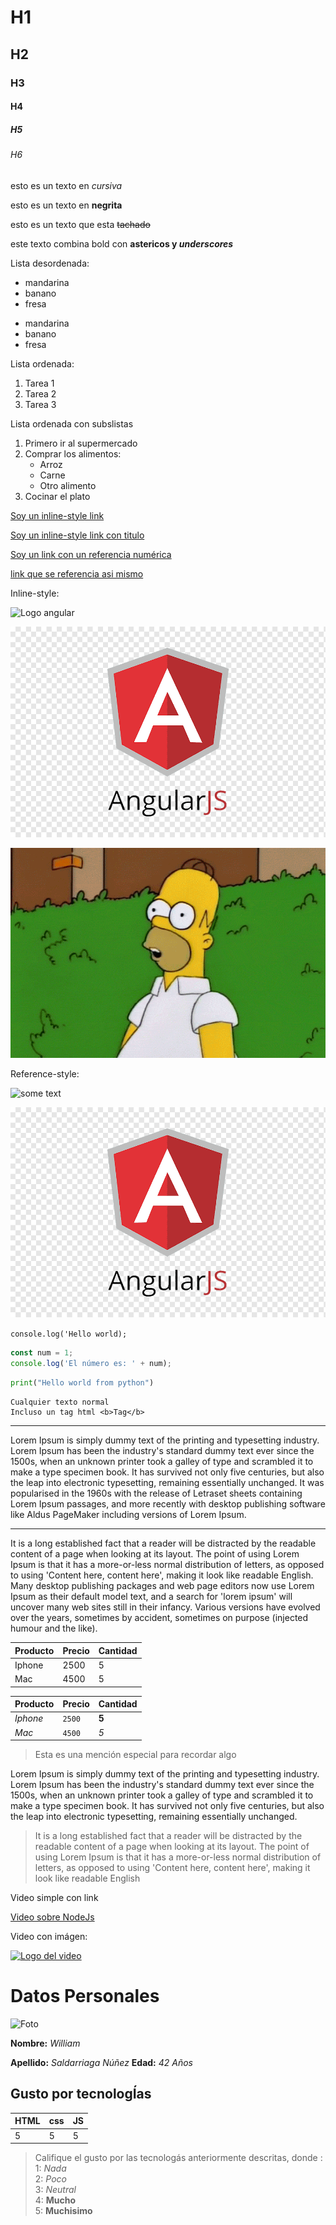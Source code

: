 <!--HEADERS-->
# H1
## H2
### H3
#### H4
##### H5
###### H6

<!--Texto en cursiva-->
esto es un texto en *cursiva*

<!--Texto en bold-->
esto es un texto en **negrita**

<!--Texto tachado (strikethrough)-->
esto es un texto que esta ~~tachado~~

<!--Texto combinado con bold y cursiva-->
este texto combina bold con **astericos y _underscores_**

<!--Listas y sublistas-->
Lista desordenada:
- mandarina
- banano
- fresa

* mandarina
* banano
* fresa

Lista ordenada:
1. Tarea 1
2. Tarea 2
3. Tarea 3

Lista ordenada con subslistas
1. Primero ir al supermercado
2. Comprar los alimentos:
    * Arroz
    * Carne
    * Otro alimento
3. Cocinar el plato

<!--Links-->
[Soy un inline-style link](https://react.dev/learn)

[Soy un inline-style link con titulo](https://react.dev/learn "React documentation")

[Soy un link con un referencia numérica][1]

[1]: https://react.dev/learn

[link que se referencia asi mismo]

[link que se referencia asi mismo]: https://react.dev/learn

<!--Imagenes-->
Inline-style:

<!--Imagen remota-->
![Logo angular](https://upload.wikimedia.org/wikipedia/commons/thumb/f/f7/Angular_gradient.png/1200px-Angular_gradient.png)

<!--Imagen local-->
![Logo angular viejo](resources/angular-logo.png)

![img de homero](resources/homero.gif)

Reference-style:

<!--Imagen remota-->
![some text][logo]

[logo]: https://c0.klipartz.com/pngpicture/497/691/sticker-png-angularjs-data-binding-web-application-angular-angle-triangle-logo-web-application-line-thumbnail.png

<!--Imagen local-->
![some text][logoLocal]

[logoLocal]: resources/angular-logo.png


<!--Código-->
`console.log('Hello world);`

```javascript
const num = 1;
console.log('El número es: ' + num);
```

```python
print("Hello world from python")
```

```
Cualquier texto normal
Incluso un tag html <b>Tag</b>
```


<!--Separadores de texto-->
---

Lorem Ipsum is simply dummy text of the printing and typesetting industry. Lorem Ipsum has been the industry's standard dummy text ever since the 1500s, when an unknown printer took a galley of type and scrambled it to make a type specimen book. It has survived not only five centuries, but also the leap into electronic typesetting, remaining essentially unchanged. It was popularised in the 1960s with the release of Letraset sheets containing Lorem Ipsum passages, and more recently with desktop publishing software like Aldus PageMaker including versions of Lorem Ipsum.

---
It is a long established fact that a reader will be distracted by the readable content of a page when looking at its layout. The point of using Lorem Ipsum is that it has a more-or-less normal distribution of letters, as opposed to using 'Content here, content here', making it look like readable English. Many desktop publishing packages and web page editors now use Lorem Ipsum as their default model text, and a search for 'lorem ipsum' will uncover many web sites still in their infancy. Various versions have evolved over the years, sometimes by accident, sometimes on purpose (injected humour and the like).


<!--Tablas-->
| Producto | Precio | Cantidad |
| -------- | ------ | -------- |
| Iphone   | 2500   | 5        |
| Mac      | 4500   | 5        |


| Producto   | Precio | Cantidad |
| ---------- | ------ | -------- |
| *Iphone*   | `2500` | **5**    |
| *Mac*      | `4500` | _5_      |


<!--Quotes-->
> Esta es una mención especial para recordar algo

Lorem Ipsum is simply dummy text of the printing and typesetting industry. Lorem Ipsum has been the industry's standard dummy text ever since the 1500s, when an unknown printer took a galley of type and scrambled it to make a type specimen book. It has survived not only five centuries, but also the leap into electronic typesetting, remaining essentially unchanged.

> It is a long established fact that a reader will be distracted by the readable content of a page when looking at its layout. The point of using Lorem Ipsum is that it has a more-or-less normal distribution of letters, as opposed to using 'Content here, content here', making it look like readable English


<!--Videos-->
Video simple con link

[Video sobre NodeJs](https://www.youtube.com/watch?v=i3OdKwuBjeM&ab_channel=Fazt)

Video con imágen:

[![Logo del video](https://encrypted-tbn0.gstatic.com/images?q=tbn:ANd9GcQuD732ViY3bpYmao2cGKxs_isTZN-N9sRwKPHQbHaAFA&s)](https://www.youtube.com/watch?v=i3OdKwuBjeM&ab_channel=Fazt)


<!--
    RETO: Crear un documento markdown con la info personal (nombre, apellido, edad, foto con negrita) y justo abajo
    deben crear una tabla con tres columnas que son HTML, CSS y Javascript y en cada (una sola) fila darle la valoracion
    en cuanto a su gusto por dicha tecnologia.
-->
# Datos Personales

![Foto](https://media.licdn.com/dms/image/v2/D5603AQHQecVEdk-C3A/profile-displayphoto-shrink_100_100/profile-displayphoto-shrink_100_100/0/1679003850456?e=1730937600&v=beta&t=GYZtiOeOFyyVd5ykCN_fHuGDkYUPSozjLpeDhaqZnUY)

**Nombre:** *William* 

**Apellido:** *Saldarriaga Núñez*
**Edad:** *42 Años* 

## Gusto por tecnologÍas

| HTML | css | JS |
| ---- | --- | -- |
|  5   |  5  | 5  |

> Califique el gusto por las tecnologás anteriormente descritas, donde :\
1: *Nada*\
2: *Poco*\
3: *Neutral*\
4: **Mucho**\
5: **Muchisimo**